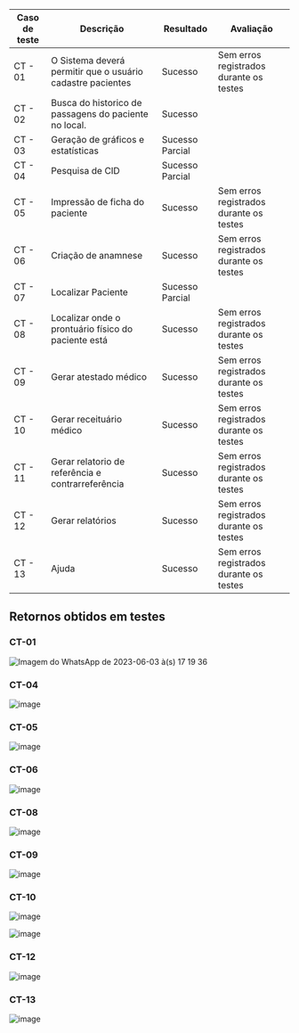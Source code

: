 | Caso de teste | Descrição | Resultado| Avaliação |
| ------------ | ------------- | ------------ | ----------- |
| CT - 01| O Sistema deverá permitir que o usuário cadastre pacientes | Sucesso| Sem erros registrados durante os testes|
| CT - 02 | Busca do historico de passagens do paciente no local. | Sucesso |
| CT - 03| Geração de gráficos e estatísticas | Sucesso Parcial|
| CT - 04| Pesquisa de CID | Sucesso Parcial|
| CT - 05| Impressão de ficha do paciente | Sucesso| Sem erros registrados durante os testes|
| CT - 06| Criação de anamnese | Sucesso | Sem erros registrados durante os testes|
| CT - 07| Localizar Paciente | Sucesso Parcial|
| CT - 08|  Localizar onde o prontuário físico do paciente está | Sucesso | Sem erros registrados durante os testes|
| CT - 09| Gerar atestado médico | Sucesso| Sem erros registrados durante os testes|
| CT - 10| Gerar receituário médico | Sucesso| Sem erros registrados durante os testes|
| CT - 11| Gerar relatorio de referência e contrarreferência | Sucesso| Sem erros registrados durante os testes|
| CT - 12| Gerar relatórios | Sucesso| Sem erros registrados durante os testes|
| CT - 13| Ajuda | Sucesso| Sem erros registrados durante os testes|

## Retornos obtidos em testes

### CT-01

![Imagem do WhatsApp de 2023-06-03 à(s) 17 19 36](https://github.com/ICEI-PUC-Minas-PMV-ADS/statmed/assets/102487978/75f99b3e-267f-4845-bbdb-1cbe8411538b)

### CT-04 

![image](https://github.com/ICEI-PUC-Minas-PMV-ADS/statmed/assets/102487978/f5f43418-cb71-4cf5-b5e4-f227903020ce)

### CT-05

![image](https://github.com/ICEI-PUC-Minas-PMV-ADS/statmed/assets/102487978/7cf805e8-754b-4119-b01b-251db9e6c5a3)

### CT-06

![image](https://github.com/ICEI-PUC-Minas-PMV-ADS/statmed/assets/102487978/27918b44-54d7-42eb-b5ac-fea6c4ece782)

### CT-08

![image](https://github.com/ICEI-PUC-Minas-PMV-ADS/statmed/assets/102487978/85263c43-9314-4786-a7ea-408655eb1cc4)

### CT-09

![image](https://github.com/ICEI-PUC-Minas-PMV-ADS/statmed/assets/102487978/8b3ba208-f417-4656-a964-37a8765cc905)

### CT-10

![image](https://github.com/ICEI-PUC-Minas-PMV-ADS/statmed/assets/102487978/b3409c7a-0244-40d8-a450-4018ee72ea5c)


![image](https://github.com/ICEI-PUC-Minas-PMV-ADS/statmed/assets/102487978/234005a9-9da9-427b-b83c-a66fb35602f5)

### CT-12

![image](https://github.com/ICEI-PUC-Minas-PMV-ADS/statmed/assets/102487978/08ce4a2e-287f-4ea1-9870-08785845d097)


### CT-13

![image](https://github.com/ICEI-PUC-Minas-PMV-ADS/statmed/assets/102487978/f2591e4f-ef5e-4d53-9430-afadf2a7d15f)


